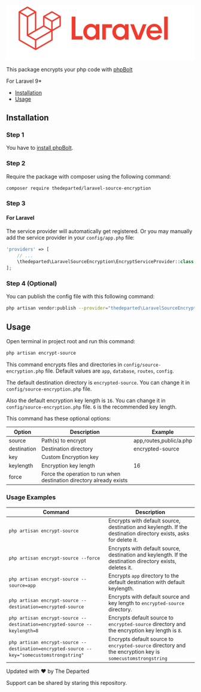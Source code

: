 ![](logo-img-white.svg)

This package encrypts your php code with [phpBolt](https://phpbolt.com) 

For Laravel 9*

* [Installation](#installation)
* [Usage](#usage)

## Installation

### Step 1
You have to [install phpBolt](https://phpbolt.com/download-phpbolt/).

### Step 2
Require the package with composer using the following command:
```bash
composer require thedeparted/laravel-source-encryption
```
### Step 3
#### For Laravel
The service provider will automatically get registered. Or you may manually add the service provider in your `config/app.php` file:
```php
'providers' => [
    // ...
    \thedeparted\LaravelSourceEncryption\EncryptServiceProvider::class,
];
```
### Step 4 (Optional)
You can publish the config file with this following command:
```bash
php artisan vendor:publish --provider="thedeparted\LaravelSourceEncryption\EncryptServiceProvider" --tag=encryptionConfig
```

## Usage
Open terminal in project root and run this command: 
```bash
php artisan encrypt-source
```
This command encrypts files and directories in `config/source-encryption.php` file. Default values are `app`, `database`, `routes`, `config`.

The default destination directory is `encrypted-source`. You can change it in `config/source-encryption.php` file.

Also the default encryption key length is `16`. You can change it in `config/source-encryption.php` file. `6` is the recommended key length.

This command has these optional options:

| Option      | Description                                                          | Example                 |
|-------------|----------------------------------------------------------------------|-------------------------|
| source      | Path(s) to encrypt                                                   | app,routes,public/a.php |
| destination | Destination directory                                                | encrypted-source               |
| key         | Custom Encryption key                                                |                        |
| keylength   | Encryption key length                                                | 16                       |
| force       | Force the operation to run when destination directory already exists |                         |

### Usage Examples

| Command                                                       | Description                                                                                                       |
|---------------------------------------------------------------|-------------------------------------------------------------------------------------------------------------------|
| `php artisan encrypt-source`                                  | Encrypts with default source, destination and keylength. If the destination directory exists, asks for delete it. |
| `php artisan encrypt-source --force`                          | Encrypts with default source, destination and keylength. If the destination directory exists, deletes it.         |
| `php artisan encrypt-source --source=app`                     | Encrypts `app` directory to the default destination with default keylength.                                       |
| `php artisan encrypt-source --destination=encrypted-source`               | Encrypts with default source and key length to `encrypted-source` directory.                                                  |
| `php artisan encrypt-source --destination=encrypted-source --keylength=8` | Encrypts default source to `encrypted-source` directory and the encryption key length is `8`.                                 |
| `php artisan encrypt-source --destination=encrypted-source --key="somecustomstrongstring"` | Encrypts default source to `encrypted-source` directory and the encryption key is `somecustomstrongstring` |               

Updated with ♥ by The Departed 

Support can be shared by staring this repository.